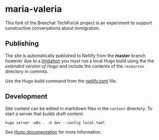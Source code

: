 # maria-valeria

This fork of the Brexchat TechForUk project is an experiment to support constructive conversations about immigration.

## Publishing

The site is automatically published to Netlify from the **master** branch however due to a
[limitation](https://github.com/netlify/build-image/issues/182) you _must_ run a local Hugo
build using the the _extended version of Hugo_ and include the contents of the `resources`
directory in commits.

Use the Hugo build command from the [netlify.toml](./netlify.toml) file.

## Development

Site content can be edited in markdown files in the `content` directory. To start a server that builds draft content:

```
hugo server -wDs . -d dev --config local.toml
```

See [Hugo documentation](https://gohugo.io/documentation/) for more information.
